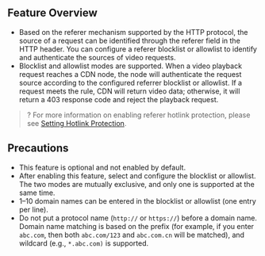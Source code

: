 ## Feature Overview
- Based on the referer mechanism supported by the HTTP protocol, the source of a request can be identified through the referer field in the HTTP header. You can configure a referer blocklist or allowlist to identify and authenticate the sources of video requests.
- Blocklist and allowlist modes are supported. When a video playback request reaches a CDN node, the node will authenticate the request source according to the configured referrer blocklist or allowlist. If a request meets the rule, CDN will return video data; otherwise, it will return a 403 response code and reject the playback request.

>? For more information on enabling referer hotlink protection, please see [Setting Hotlink Protection](https://intl.cloud.tencent.com/document/product/266/14060#referer-.E9.98.B2.E7.9B.97.E9.93.BE).

## Precautions
* This feature is optional and not enabled by default.
* After enabling this feature, select and configure the blocklist or allowlist. The two modes are mutually exclusive, and only one is supported at the same time.
* 1–10 domain names can be entered in the blocklist or allowlist (one entry per line).
* Do not put a protocol name (`http://` or `https://`) before a domain name. Domain name matching is based on the prefix (for example, if you enter `abc.com`, then both `abc.com/123` and `abc.com.cn` will be matched), and wildcard (e.g., `*.abc.com)` is supported.
